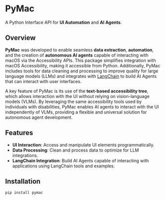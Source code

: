 # PyMac

A Python Interface API for **UI Automation** and **AI Agents**.

## Overview

**PyMac** was developed to enable seamless **data extraction**, **automation**, and the creation of **autonomous AI agents** capable of interacting with macOS via the Accessibility APIs. This package simplifies integration with macOS Accessibility, making it accessible from Python. Additionally, PyMac includes tools for data cleaning and processing to improve quality for large language models (LLMs) and integrates with [LangChain](https://github.com/langchain-ai/langchain) to build AI Agents that can interact with user interfaces.

A key feature of PyMac is its use of the **text-based accessibility tree**, which allows interaction with the UI without relying on vision-language models (VLMs). By leveraging the same accessibility tools used by individuals with disabilities, PyMac enables AI agents to interact with the UI independently of VLMs, providing a flexible and universal solution for autonomous agent development.

## Features

- **UI Interaction**: Access and manipulate UI elements programmatically.  
- **Data Processing**: Clean and process data to optimize for LLM integrations.  
- **LangChain Integration**: Build AI Agents capable of interacting with applications using LangChain tools and examples.  

## Installation

```bash
pip install pymac
